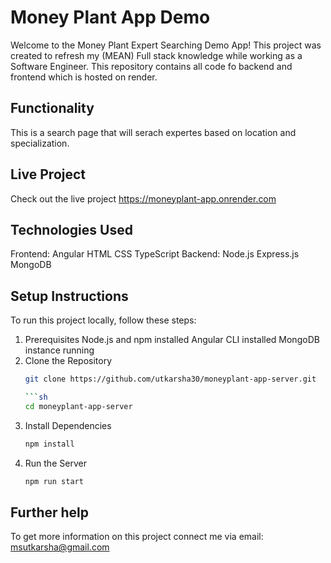 # Money Plant App Demo
Welcome to the Money Plant Expert Searching Demo App! This project was created to refresh my (MEAN) Full stack knowledge while working as a Software Engineer. This repository contains all code fo backend and frontend which is hosted on render.

## Functionality
This is a search page that will serach expertes based on location and specialization.

## Live Project
Check out the live project https://moneyplant-app.onrender.com

## Technologies Used
Frontend:
Angular
HTML
CSS
TypeScript
Backend:
Node.js
Express.js
MongoDB

## Setup Instructions
To run this project locally, follow these steps:

1. Prerequisites
 Node.js and npm installed
 Angular CLI installed
 MongoDB instance running
2. Clone the Repository
   ```sh
   git clone https://github.com/utkarsha30/moneyplant-app-server.git

   ```sh
   cd moneyplant-app-server
3. Install Dependencies
   ```sh
   npm install
4. Run the Server
   ```sh
   npm run start
   
## Further help

To get more information on this project connect me via email: msutkarsha@gmail.com

